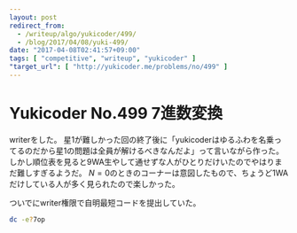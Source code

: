 ```yaml
---
layout: post
redirect_from:
  - /writeup/algo/yukicoder/499/
  - /blog/2017/04/08/yuki-499/
date: "2017-04-08T02:41:57+09:00"
tags: [ "competitive", "writeup", "yukicoder" ]
"target_url": [ "http://yukicoder.me/problems/no/499" ]
---
```


# Yukicoder No.499 7進数変換

writerをした。
星1が難しかった回の終了後に「yukicoderはゆるふわを名乗ってるのだから星1の問題は全員が解けるべきなんだよ」って言いながら作った。
しかし順位表を見ると$9$WA生やして通せずな人がひとりだけいたのでやはりまだ難しすぎるようだ。
$N = 0$のときのコーナーは意図したもので、ちょうど$1$WAだけしている人が多く見られたので楽しかった。

ついでにwriter権限で自明最短コードを提出していた。

``` sh
dc -e?7op
```
